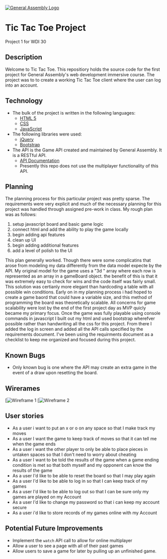 [![General Assembly Logo](https://camo.githubusercontent.com/1a91b05b8f4d44b5bbfb83abac2b0996d8e26c92/687474703a2f2f692e696d6775722e636f6d2f6b6538555354712e706e67)](https://generalassemb.ly/education/web-development-immersive)

# Tic Tac Toe Project
Project 1 for WDI 30
## Description
Welcome to Tic Tac Toe. This repositiory holds the source code for the first project for General Assembly's web development immersive course. The project was to to create a working Tic Tac Toe client where the user can log into an account.

## Technology
- The bulk of the project is written in the following languages:
  - [HTML 5](https://developer.mozilla.org/en-US/docs/Web/HTML/Reference)
  - [CSS](https://developer.mozilla.org/en-US/docs/Web/CSS/Reference)
  - [JavaScript](https://developer.mozilla.org/en-US/docs/Web/JavaScript/Reference)
- The following libraries were used:
  - [jQuery](https://api.jquery.com/)
  - [Bootstrap](https://getbootstrap.com/docs/4.3/getting-started/introduction/)
- The API is the Game API created and maintained by General Assembly. It is a RESTful API.
  - [API Documentation](https://git.generalassemb.ly/ga-wdi-boston/game-project-api)
  - Presently this repo does not use the multiplayer functionality of this API.
## Planning
The planning process for this particular project was pretty sparse. The requirements were very explicit and much of the necessary planning for this project was handled through assigned pre-work in class. My rough plan was as follows:
1. setup javascript board and basic game logic
2. connect html and add the ability to play the game locally
3. begin adding api features
4. clean up UI
5. begin adding additional features
6. add a level of polish to the UI

This plan generally worked. Though there were some complicatins that arose from modeling my data differently from the data model expecte by the API. My original model for the game uses a "3d " array where each row is represented as an array in a gameBoard object. the benefit of this is that it was extremely easy to check for wins and the code itself was fairly small. This solution was certianly more elegant than hardcoding a table with all possible win conditions.
Early on in my planning process i had hoped to create a game baord that could have a variable size, and this method of programming the board was theoretically scalable. All concerns for game scalability were lost by the end of the first project day as MVP quicly became my primary focus.
Once the game was fully playable using console commands in javascript I built out my html and used bootstrap wherefver possible rather than handwriting all the css for this project.
From there I added the log in screen and added all the API calls specified by the requirements document. I've been using the requirments document as a checklist to keep me organized and focused during this project.

## Known Bugs
- Only known bug is one where the API may create an extra game in the event of a draw upon resetting the board.

## Wirerames
[![Wireframe 1](https://i.imgur.com/ydHFv9P.jpg)
[![Wireframe 2](https://i.imgur.com/GeW18Hz.jpg)

## User stories
- As a user i want to put an x or o on any space so that I make track my moves
- As a user I want the game to keep track of moves so that it can tell me when the game ends
- As a user i want the other player to only be able to place pieces in untaken spaces so that I don't need to worry about cheating
- As a user I want to be told the results of the game when a game ending condition is met so that both myself and my opponent can know the results of the game
- As a user I'd like to be able to reset the board so that I may play again
- As a user I'd like to be able to log in so that I can keep track of my games
- As a user I'd like to be able to log out so that I can be sure only my games are played on my Account
- As a user I'd like to change my password so that i can keep my account secure
- As a user i'd like to store records of my games online with my Account

## Potential Future Improvements
- Implement the `watch` API call to allow for online multiplayer
- Allow a user to see a page with all of their past games
- Allow users to save a game for later by pulling up an unfinished game.
